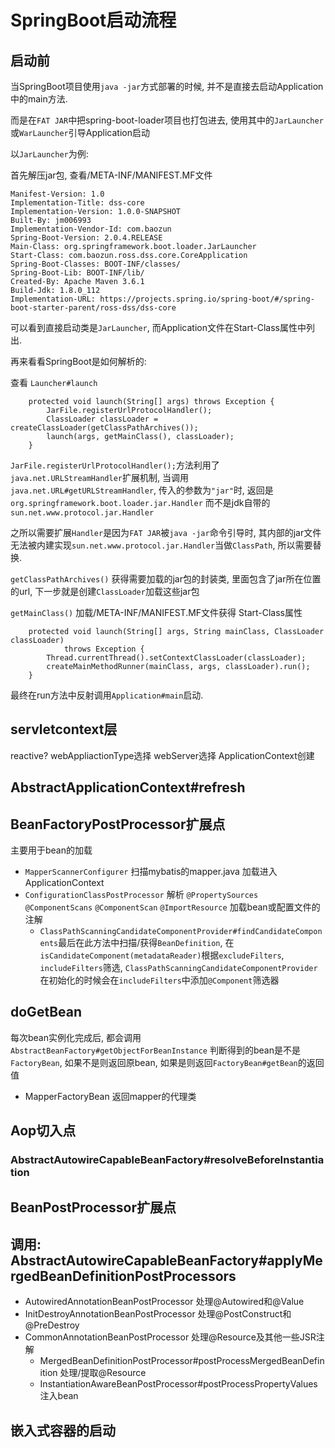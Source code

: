 # SpringBoot启动流程

## 启动前

当SpringBoot项目使用`java -jar`方式部署的时候, 并不是直接去启动Application中的main方法.

而是在`FAT JAR`中把spring-boot-loader项目也打包进去, 使用其中的`JarLauncher`或`WarLauncher`引导Application启动

以`JarLauncher`为例:

首先解压jar包, 查看/META-INF/MANIFEST.MF文件
```
Manifest-Version: 1.0
Implementation-Title: dss-core
Implementation-Version: 1.0.0-SNAPSHOT
Built-By: jm006993
Implementation-Vendor-Id: com.baozun
Spring-Boot-Version: 2.0.4.RELEASE
Main-Class: org.springframework.boot.loader.JarLauncher
Start-Class: com.baozun.ross.dss.core.CoreApplication
Spring-Boot-Classes: BOOT-INF/classes/
Spring-Boot-Lib: BOOT-INF/lib/
Created-By: Apache Maven 3.6.1
Build-Jdk: 1.8.0_112
Implementation-URL: https://projects.spring.io/spring-boot/#/spring-boot-starter-parent/ross-dss/dss-core
```

可以看到直接启动类是`JarLauncher`, 而Application文件在Start-Class属性中列出.

再来看看SpringBoot是如何解析的:

查看 `Launcher#launch`

```
	protected void launch(String[] args) throws Exception {
		JarFile.registerUrlProtocolHandler();
		ClassLoader classLoader = createClassLoader(getClassPathArchives());
		launch(args, getMainClass(), classLoader);
	}
```

`JarFile.registerUrlProtocolHandler();`方法利用了`java.net.URLStreamHandler`扩展机制, 当调用`java.net.URL#getURLStreamHandler`, 传入的参数为`"jar"`时, 
返回是`org.springframework.boot.loader.jar.Handler` 而不是jdk自带的`sun.net.www.protocol.jar.Handler`

之所以需要扩展`Handler`是因为`FAT JAR`被`java -jar`命令引导时, 其内部的jar文件无法被内建实现`sun.net.www.protocol.jar.Handler`当做`ClassPath`, 所以需要替换.

`getClassPathArchives()` 获得需要加载的jar包的封装类, 里面包含了jar所在位置的url, 下一步就是创建`ClassLoader`加载这些jar包

`getMainClass()`  加载/META-INF/MANIFEST.MF文件获得 Start-Class属性

```
	protected void launch(String[] args, String mainClass, ClassLoader classLoader)
			throws Exception {
		Thread.currentThread().setContextClassLoader(classLoader);
		createMainMethodRunner(mainClass, args, classLoader).run();
	}
```
最终在run方法中反射调用`Application#main`启动.

## servletcontext层
reactive?
webAppliactionType选择
webServer选择
ApplicationContext创建

## AbstractApplicationContext#refresh

## BeanFactoryPostProcessor扩展点

主要用于bean的加载

- `MapperScannerConfigurer` 扫描mybatis的mapper.java 加载进入ApplicationContext
- `ConfigurationClassPostProcessor` 解析 `@PropertySources` `@ComponentScans` `@ComponentScan` `@ImportResource` 加载bean或配置文件的注解
    - `ClassPathScanningCandidateComponentProvider#findCandidateComponents`最后在此方法中扫描/获得`BeanDefinition`, 在`isCandidateComponent(metadataReader)`根据`excludeFilters`, `includeFilters`筛选, `ClassPathScanningCandidateComponentProvider`在初始化的时候会在`includeFilters`中添加`@Component`筛选器
    
    
    


## doGetBean

每次bean实例化完成后, 都会调用 `AbstractBeanFactory#getObjectForBeanInstance` 判断得到的bean是不是`FactoryBean`, 如果不是则返回原bean, 如果是则返回`FactoryBean#getBean`的返回值
- MapperFactoryBean 返回mapper的代理类


## Aop切入点

### AbstractAutowireCapableBeanFactory#resolveBeforeInstantiation

## BeanPostProcessor扩展点

## 调用: AbstractAutowireCapableBeanFactory#applyMergedBeanDefinitionPostProcessors

- AutowiredAnnotationBeanPostProcessor 处理@Autowired和@Value
- InitDestroyAnnotationBeanPostProcessor 处理@PostConstruct和@PreDestroy
- CommonAnnotationBeanPostProcessor 处理@Resource及其他一些JSR注解
    - MergedBeanDefinitionPostProcessor#postProcessMergedBeanDefinition 处理/提取@Resource
    - InstantiationAwareBeanPostProcessor#postProcessPropertyValues 注入bean

## 嵌入式容器的启动